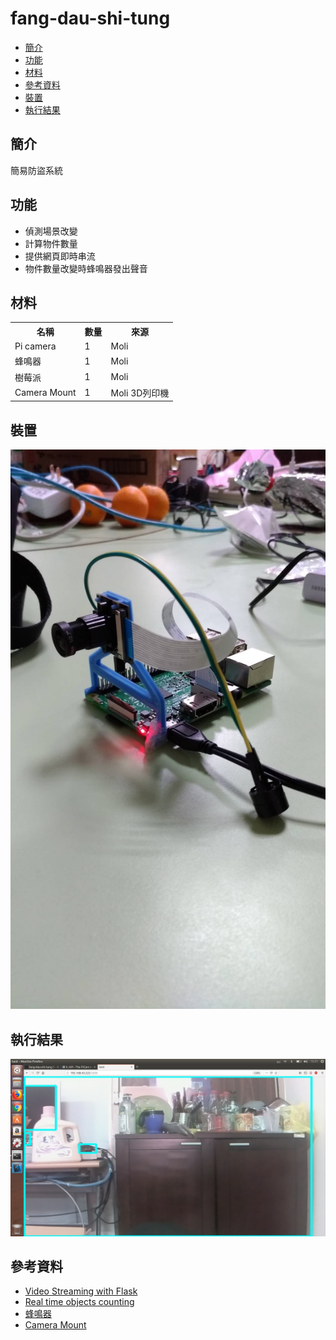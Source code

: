 # fang-dau-shi-tung

* [簡介](#intro)
* [功能](#func)
* [材料](#mat)
* [參考資料](#ref)
* [裝置](#dev)
* [執行結果](#res)

<h2 id = "intro"> 簡介 </h2>

簡易防盜系統

<h2 id = "func"> 功能 </h2>

* 偵測場景改變
* 計算物件數量
* 提供網頁即時串流
* 物件數量改變時蜂鳴器發出聲音

<h2 id = "mat"> 材料 </h2>
<table><th>名稱</th><th>數量</th><th>來源</th>
  <tr><td>Pi camera</td><td>1</td><td>Moli</td></tr>
  <tr><td>蜂鳴器</td><td>1</td><td>Moli</td></tr>
  <tr><td>樹莓派</td><td>1</td><td>Moli</td></tr>
  <tr><td>Camera Mount</td><td>1</td><td>Moli 3D列印機</td></tr></table>

<h2 id = "dev"> 裝置 </h2>
<img src="https://github.com/JiaWeiHsu/fang-dau-shi-tung/blob/master/image/%E8%A3%9D%E7%BD%AE.jpg">

<h2 id = "res"> 執行結果 </h2>
<img src="https://github.com/JiaWeiHsu/fang-dau-shi-tung/blob/master/image/img.png">

<h2 id ="ref"> 參考資料 </h2>

* [Video Streaming with Flask][1]
* [Real time objects counting][2]
* [蜂鳴器][3]
* [Camera Mount][4]

[1]:https://blog.miguelgrinberg.com/post/video-streaming-with-flask
[2]:https://github.com/EmanuelOverflow/object-counting
[3]:https://sites.google.com/site/zsgititit/home/raspberry-shu-mei-pai/raspberry-shi-yong-fengbuzzier
[4]:https://all3dp.com/raspberry-pi-camera-cases-mounts/
